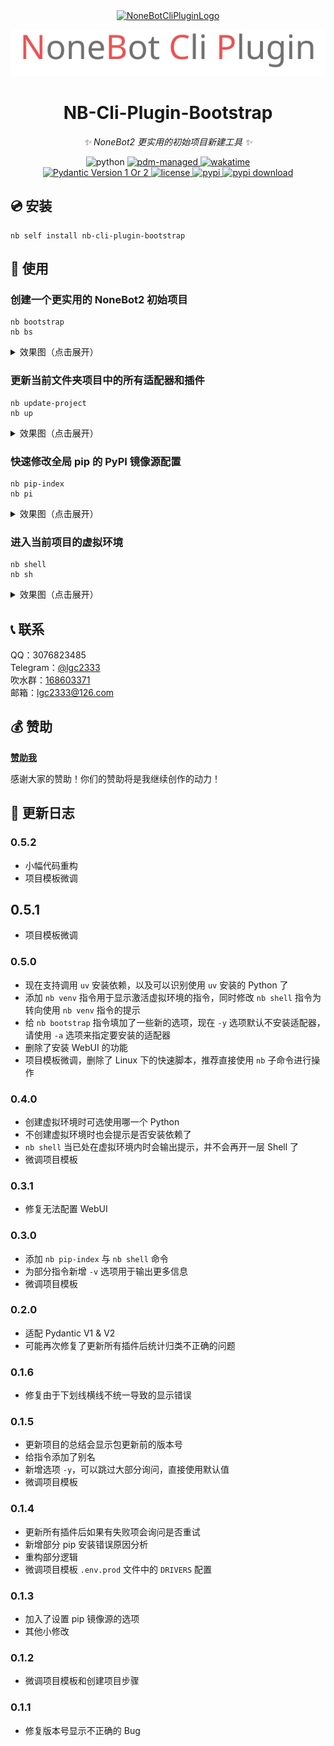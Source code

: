 <!-- markdownlint-disable MD031 MD033 MD036 MD041 -->

<div align="center">

<a href="https://cli.nonebot.dev/">
  <img src="https://cli.nonebot.dev/logo.png" width="200" height="200" alt="NoneBotCliPluginLogo">
</a>

<p>
  <img src="https://raw.githubusercontent.com/lgc-NB2Dev/readme/main/template/cli.svg" alt="NoneBotCliPluginText">
</p>

# NB-Cli-Plugin-Bootstrap

_✨ NoneBot2 更实用的初始项目新建工具 ✨_

<img src="https://img.shields.io/badge/python-3.9+-blue.svg" alt="python">
<a href="https://pdm.fming.dev">
  <img src="https://img.shields.io/badge/pdm-managed-blueviolet" alt="pdm-managed">
</a>
<a href="https://wakatime.com/badge/user/b61b0f9a-f40b-4c82-bc51-0a75c67bfccf/project/018c33e5-66c5-4aee-ad15-2d9104d177c4">
  <img src="https://wakatime.com/badge/user/b61b0f9a-f40b-4c82-bc51-0a75c67bfccf/project/018c33e5-66c5-4aee-ad15-2d9104d177c4.svg" alt="wakatime">
</a>

<br />

<a href="https://pydantic.dev">
  <img src="https://img.shields.io/endpoint?url=https://raw.githubusercontent.com/lgc-NB2Dev/readme/main/template/pyd-v1-or-v2.json" alt="Pydantic Version 1 Or 2" >
</a>
<a href="./LICENSE">
  <img src="https://img.shields.io/github/license/lgc-NB2Dev/nb-cli-plugin-bootstrap.svg" alt="license">
</a>
<a href="https://pypi.python.org/pypi/nb-cli-plugin-bootstrap">
  <img src="https://img.shields.io/pypi/v/nb-cli-plugin-bootstrap.svg" alt="pypi">
</a>
<a href="https://pypi.python.org/pypi/nb-cli-plugin-bootstrap">
  <img src="https://img.shields.io/pypi/dm/nb-cli-plugin-bootstrap" alt="pypi download">
</a>

</div>

## 💿 安装

```shell
nb self install nb-cli-plugin-bootstrap
```

## 🎉 使用

### 创建一个更实用的 NoneBot2 初始项目

```shell
nb bootstrap
nb bs
```

<details>
<summary>效果图（点击展开）</summary>

![效果图](https://raw.githubusercontent.com/lgc-NB2Dev/readme/main/cli-bootstrap/bootstrap.png)

</details>

### 更新当前文件夹项目中的所有适配器和插件

```shell
nb update-project
nb up
```

<details>
<summary>效果图（点击展开）</summary>

![效果图](https://raw.githubusercontent.com/lgc-NB2Dev/readme/main/cli-bootstrap/update-project1.png)
![效果图](https://raw.githubusercontent.com/lgc-NB2Dev/readme/main/cli-bootstrap/update-project2.png)

</details>

### 快速修改全局 pip 的 PyPI 镜像源配置

```shell
nb pip-index
nb pi
```

<details>
<summary>效果图（点击展开）</summary>

![效果图](https://raw.githubusercontent.com/lgc-NB2Dev/readme/main/cli-bootstrap/pip-index.png)

</details>

### 进入当前项目的虚拟环境

```shell
nb shell
nb sh
```

<details>
<summary>效果图（点击展开）</summary>

![效果图](https://raw.githubusercontent.com/lgc-NB2Dev/readme/main/cli-bootstrap/shell.png)

</details>

## 📞 联系

QQ：3076823485  
Telegram：[@lgc2333](https://t.me/lgc2333)  
吹水群：[168603371](https://qm.qq.com/q/EikuZ5sP4G)  
邮箱：<lgc2333@126.com>

## 💰 赞助

**[赞助我](https://blog.lgc2333.top/donate)**

感谢大家的赞助！你们的赞助将是我继续创作的动力！

## 📝 更新日志

### 0.5.2

- 小幅代码重构
- 项目模板微调

## 0.5.1

- 项目模板微调

### 0.5.0

- 现在支持调用 `uv` 安装依赖，以及可以识别使用 `uv` 安装的 Python 了
- 添加 `nb venv` 指令用于显示激活虚拟环境的指令，同时修改 `nb shell` 指令为转向使用 `nb venv` 指令的提示
- 给 `nb bootstrap` 指令填加了一些新的选项，现在 `-y` 选项默认不安装适配器，请使用 `-a` 选项来指定要安装的适配器
- 删除了安装 WebUI 的功能
- 项目模板微调，删除了 Linux 下的快速脚本，推荐直接使用 `nb` 子命令进行操作

### 0.4.0

- 创建虚拟环境时可选使用哪一个 Python
- 不创建虚拟环境时也会提示是否安装依赖了
- `nb shell` 当已处在虚拟环境内时会输出提示，并不会再开一层 Shell 了
- 微调项目模板

### 0.3.1

- 修复无法配置 WebUI

### 0.3.0

- 添加 `nb pip-index` 与 `nb shell` 命令
- 为部分指令新增 `-v` 选项用于输出更多信息
- 微调项目模板

### 0.2.0

- 适配 Pydantic V1 & V2
- 可能再次修复了更新所有插件后统计归类不正确的问题

### 0.1.6

- 修复由于下划线横线不统一导致的显示错误

### 0.1.5

- 更新项目的总结会显示包更新前的版本号
- 给指令添加了别名
- 新增选项 `-y`，可以跳过大部分询问，直接使用默认值
- 微调项目模板

### 0.1.4

- 更新所有插件后如果有失败项会询问是否重试
- 新增部分 pip 安装错误原因分析
- 重构部分逻辑
- 微调项目模板 `.env.prod` 文件中的 `DRIVERS` 配置

### 0.1.3

- 加入了设置 pip 镜像源的选项
- 其他小修改

### 0.1.2

- 微调项目模板和创建项目步骤

### 0.1.1

- 修复版本号显示不正确的 Bug
